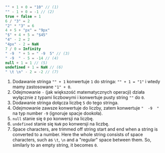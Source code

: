 
```js no-beautify
"" + 1 + 0 = "10" // (1)
"" - 1 + 0 = -1 // (2)
true + false = 1
6 / "3" = 2
"2" * "3" = 6
4 + 5 + "px" = "9px"
"$" + 4 + 5 = "$45"
"4" - 2 = 2
"4px" - 2 = NaN
7 / 0 = Infinity
" -9  " + 5 = " -9  5" // (3)
" -9  " - 5 = -14 // (4)
null + 1 = 1 // (5)
undefined + 1 = NaN // (6)
" \t \n" - 2 = -2 // (7)
```

1. Dodawanie stringa `"" + 1` konwertuje `1` do stringa: `"" + 1 = "1"` i wtedy mamy zastosowane `"1" + 0`.
2. Odejmowanie `-` (jak większość matematycznych operacji) działa wyłącznie z typami liczbowymi i konwertuje pusty string `""` do `0`.
3. Dodawanie stringa dołącza liczbę `5` do tego stringa.
4. Odejmowanie zawsze konwertuje do liczby, zatem konwertuje `"  -9  "` na typ number `-9` (ignoruje spacje dookoła).
5. `null` stanie się `0` po konwersji na liczbę.
6. `undefined` stanie się `NaN` po konwersji na liczbę.
7. Space characters, are trimmed off string start and end when a string is converted to a number. Here the whole string consists of space characters, such as `\t`, `\n` and a "regular" space between them. So, similarly to an empty string, it becomes `0`.
